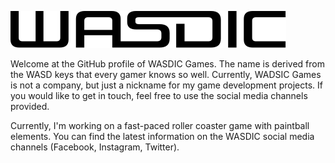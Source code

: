 ![Alt](https://github.com/wasdic-games/.github/blob/main/profile/WASDIC%20Logo.svg)

Welcome at the GitHub profile of WASDIC Games. The name is derived from the WASD keys that every gamer knows so well. Currently, WADSIC Games is not a company, but just a nickname for my game development projects. If you would like to get in touch, feel free to use the social media channels provided.

Currently, I'm working on a fast-paced roller coaster game with paintball elements. You can find the latest information on the WASDIC social media channels (Facebook, Instagram, Twitter).
